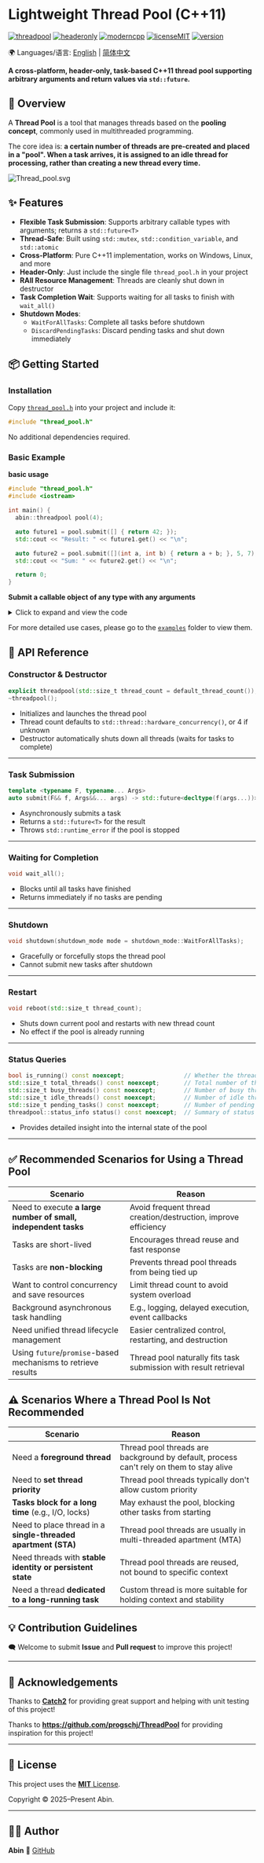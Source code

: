 # Lightweight Thread Pool (C++11)

[![threadpool](https://img.shields.io/badge/Thread_Pool-8A2BE2)](https://github.com/abin-z/ThreadPool) [![headeronly](https://img.shields.io/badge/Header_Only-green)](include/thread_pool/thread_pool.h) [![moderncpp](https://img.shields.io/badge/Modern_C%2B%2B-218c73)](https://learn.microsoft.com/en-us/cpp/cpp/welcome-back-to-cpp-modern-cpp?view=msvc-170) [![licenseMIT](https://img.shields.io/badge/License-MIT-green)](https://opensource.org/license/MIT) [![version](https://img.shields.io/badge/version-0.9.2-green)](https://github.com/abin-z/ThreadPool/releases)

🌍 Languages/语言:  [English](README.md)  |  [简体中文](README.zh-CN.md)

**A cross-platform, header-only, task-based C++11 thread pool supporting arbitrary arguments and return values via `std::future`.**

## 📌 Overview

A **Thread Pool** is a tool that manages threads based on the **pooling concept**, commonly used in multithreaded programming.

The core idea is: **a certain number of threads are pre-created and placed in a "pool". When a task arrives, it is assigned to an idle thread for processing, rather than creating a new thread every time.**

![Thread_pool.svg](assets/Thread_pool.svg.png)

## ✨ Features

- **Flexible Task Submission**: Supports arbitrary callable types with arguments; returns a `std::future<T>`
- **Thread-Safe**: Built using `std::mutex`, `std::condition_variable`, and `std::atomic`
- **Cross-Platform**: Pure C++11 implementation, works on Windows, Linux, and more
- **Header-Only**: Just include the single file `thread_pool.h` in your project
- **RAII Resource Management**: Threads are cleanly shut down in destructor
- **Task Completion Wait**: Supports waiting for all tasks to finish with `wait_all()`
- **Shutdown Modes**:
  - `WaitForAllTasks`: Complete all tasks before shutdown
  - `DiscardPendingTasks`: Discard pending tasks and shut down immediately

## 📦 Getting Started

### Installation

Copy [`thread_pool.h`](include/thread_pool/thread_pool.h) into your project and include it:

```cpp
#include "thread_pool.h"
```

No additional dependencies required.

### Basic Example

**basic usage**

```cpp
#include "thread_pool.h"
#include <iostream>

int main() {
  abin::threadpool pool(4);

  auto future1 = pool.submit([] { return 42; });
  std::cout << "Result: " << future1.get() << "\n";

  auto future2 = pool.submit([](int a, int b) { return a + b; }, 5, 7);
  std::cout << "Sum: " << future2.get() << "\n";

  return 0;
}
```

**Submit a callable object of any type with any arguments**

<details>
<summary>Click to expand and view the code</summary>

```cpp
#include "thread_pool.h"

#include <functional>
#include <future>
#include <iostream>
#include <string>

void normal_function(int x)
{
  std::cout << "normal_function: " << x << std::endl;
}

struct MyClass
{
  void member_function(int y)
  {
    std::cout << "MyClass::member_function: " << y << std::endl;
  }
  int add(int a, int b)
  {
    return a + b;
  }
};

struct Functor
{
  void operator()(const std::string& msg) const
  {
    std::cout << "Functor called with: " << msg << std::endl;
  }
};

int main()
{
  abin::threadpool pool(4);

  // Submit a regular function
  pool.submit(normal_function, 42);

  // Submit a lambda without capture
  pool.submit([] { std::cout << "lambda no capture\n"; });

  // Submit a lambda with capture
  int value = 99;
  pool.submit([value] { std::cout << "lambda with capture: " << value << "\n"; });

  // Submit a member function using lambda
  MyClass obj;
  pool.submit([&obj] { obj.member_function(123); });

  // Submit a member function using std::mem_fn
  std::future<int> ret = pool.submit(std::mem_fn(&MyClass::add), &obj, 3, 4);
  std::cout << "add result1: " << ret.get() << "\n";

  // Submit a member function using std::bind
  std::future<int> fut_add = pool.submit(std::bind(&MyClass::add, &obj, 2, 3));
  std::cout << "add result2: " << fut_add.get() << "\n";

  // Submit a function object (functor)
  Functor f;
  pool.submit(f, "hello functor");

  // Submit using std::bind
  auto bound = std::bind(&MyClass::add, &obj, 5, 6);
  std::future<int> fut_bound = pool.submit(bound);
  std::cout << "bound result: " << fut_bound.get() << "\n";

  // Submit a std::packaged_task (Note: older versions of MSVC may report errors)
  std::packaged_task<std::string()> task([] { return std::string("from packaged_task"); });
  std::future<std::string> fut_str = task.get_future();
  pool.submit(std::move(task));  // Must be moved
  std::cout << "packaged_task result: " << fut_str.get() << "\n";

  pool.wait_all();  // Wait for all tasks to finish
  std::cout << "===All tasks completed.===\n";
}
```

</details>

For more detailed use cases, please go to the [`examples`](examples/) folder to view them.

## 📄 API Reference

### Constructor & Destructor

```cpp
explicit threadpool(std::size_t thread_count = default_thread_count());
~threadpool();
```

- Initializes and launches the thread pool
- Thread count defaults to `std::thread::hardware_concurrency()`, or 4 if unknown
- Destructor automatically shuts down all threads (waits for tasks to complete)

------

### Task Submission

```cpp
template <typename F, typename... Args>
auto submit(F&& f, Args&&... args) -> std::future<decltype(f(args...))>;
```

- Asynchronously submits a task
- Returns a `std::future<T>` for the result
- Throws `std::runtime_error` if the pool is stopped

------

### Waiting for Completion

```cpp
void wait_all();
```

- Blocks until all tasks have finished
- Returns immediately if no tasks are pending

------

### Shutdown

```cpp
void shutdown(shutdown_mode mode = shutdown_mode::WaitForAllTasks);
```

- Gracefully or forcefully stops the thread pool
- Cannot submit new tasks after shutdown

------

### Restart

```cpp
void reboot(std::size_t thread_count);
```

- Shuts down current pool and restarts with new thread count
- No effect if the pool is already running

------

### Status Queries

```cpp
bool is_running() const noexcept;                 // Whether the thread pool is running  
std::size_t total_threads() const noexcept;       // Total number of threads  
std::size_t busy_threads() const noexcept;        // Number of busy threads  
std::size_t idle_threads() const noexcept;        // Number of idle threads  
std::size_t pending_tasks() const noexcept;       // Number of pending tasks  
threadpool::status_info status() const noexcept;  // Summary of status info  
```

- Provides detailed insight into the internal state of the pool

------

## ✅ Recommended Scenarios for Using a Thread Pool

| Scenario                                                     | Reason                                                       |
| ------------------------------------------------------------ | ------------------------------------------------------------ |
| Need to execute **a large number of small, independent tasks** | Avoid frequent thread creation/destruction, improve efficiency |
| Tasks are short-lived                                        | Encourages thread reuse and fast response                    |
| Tasks are **non-blocking**                                   | Prevents thread pool threads from being tied up              |
| Want to control concurrency and save resources               | Limit thread count to avoid system overload                  |
| Background asynchronous task handling                        | E.g., logging, delayed execution, event callbacks            |
| Need unified thread lifecycle management                     | Easier centralized control, restarting, and destruction      |
| Using `future`/`promise`-based mechanisms to retrieve results | Thread pool naturally fits task submission with result retrieval |

## ⚠️ Scenarios Where a Thread Pool Is Not Recommended

| Scenario                                                     | Reason                                                       |
| ------------------------------------------------------------ | ------------------------------------------------------------ |
| Need a **foreground thread**                                 | Thread pool threads are background by default, process can't rely on them to stay alive |
| Need to **set thread priority**                              | Thread pool threads typically don't allow custom priority    |
| **Tasks block for a long time** (e.g., I/O, locks)           | May exhaust the pool, blocking other tasks from starting     |
| Need to place thread in a **single-threaded apartment (STA)** | Thread pool threads are usually in multi-threaded apartment (MTA) |
| Need threads with **stable identity or persistent state**    | Thread pool threads are reused, not bound to specific context |
| Need a thread **dedicated to a long-running task**           | Custom thread is more suitable for holding context and stability |

## 💡 Contribution Guidelines

🗨️ Welcome to submit **Issue** and **Pull request** to improve this project!

-----

## 🙌 Acknowledgements

Thanks to **[Catch2](https://github.com/catchorg/Catch2)** for providing great support and helping with unit testing of this project!

Thanks to **https://github.com/progschj/ThreadPool** for providing inspiration for this project!

------

## 📜 License

This project uses the [ **MIT** License](./LICENSE). 

Copyright © 2025–Present Abin.

------

## 🙋‍♂️ Author

**Abin**  📎 [GitHub](https://github.com/abin-z)


